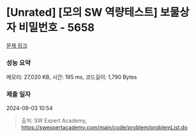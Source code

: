 # [Unrated] [모의 SW 역량테스트] 보물상자 비밀번호 - 5658 

[문제 링크](https://swexpertacademy.com/main/code/problem/problemDetail.do?contestProbId=AWXRUN9KfZ8DFAUo) 

### 성능 요약

메모리: 27,020 KB, 시간: 195 ms, 코드길이: 1,790 Bytes

### 제출 일자

2024-09-03 10:54



> 출처: SW Expert Academy, https://swexpertacademy.com/main/code/problem/problemList.do
